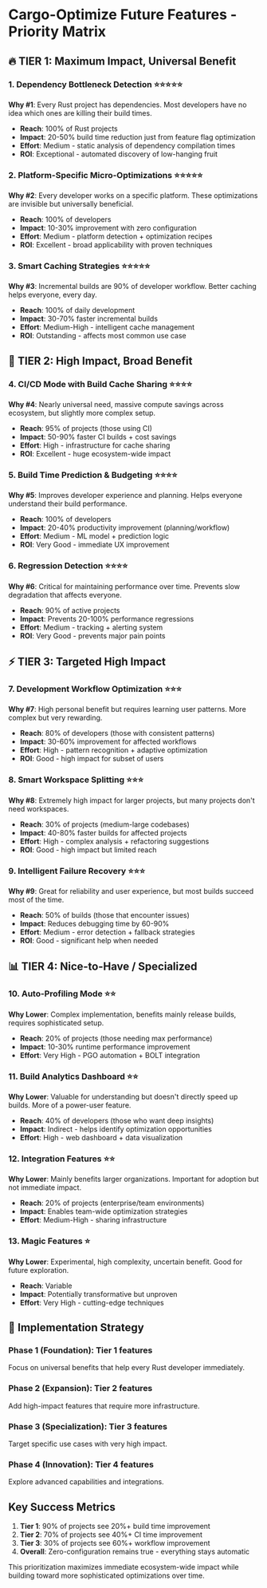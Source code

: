 # Cargo-Optimize Future Features - Priority Matrix

## **🔥 TIER 1: Maximum Impact, Universal Benefit**

### **1. Dependency Bottleneck Detection** ⭐⭐⭐⭐⭐
**Why #1**: Every Rust project has dependencies. Most developers have no idea which ones are killing their build times.
- **Reach**: 100% of Rust projects
- **Impact**: 20-50% build time reduction just from feature flag optimization
- **Effort**: Medium - static analysis of dependency compilation times
- **ROI**: Exceptional - automated discovery of low-hanging fruit

### **2. Platform-Specific Micro-Optimizations** ⭐⭐⭐⭐⭐
**Why #2**: Every developer works on a specific platform. These optimizations are invisible but universally beneficial.
- **Reach**: 100% of developers  
- **Impact**: 10-30% improvement with zero configuration
- **Effort**: Medium - platform detection + optimization recipes
- **ROI**: Excellent - broad applicability with proven techniques

### **3. Smart Caching Strategies** ⭐⭐⭐⭐⭐  
**Why #3**: Incremental builds are 90% of developer workflow. Better caching helps everyone, every day.
- **Reach**: 100% of daily development
- **Impact**: 30-70% faster incremental builds
- **Effort**: Medium-High - intelligent cache management
- **ROI**: Outstanding - affects most common use case

## **🚀 TIER 2: High Impact, Broad Benefit**

### **4. CI/CD Mode with Build Cache Sharing** ⭐⭐⭐⭐
**Why #4**: Nearly universal need, massive compute savings across ecosystem, but slightly more complex setup.
- **Reach**: 95% of projects (those using CI)
- **Impact**: 50-90% faster CI builds + cost savings
- **Effort**: High - infrastructure for cache sharing
- **ROI**: Excellent - huge ecosystem-wide impact

### **5. Build Time Prediction & Budgeting** ⭐⭐⭐⭐
**Why #5**: Improves developer experience and planning. Helps everyone understand their build performance.
- **Reach**: 100% of developers
- **Impact**: 20-40% productivity improvement (planning/workflow)
- **Effort**: Medium - ML model + prediction logic  
- **ROI**: Very Good - immediate UX improvement

### **6. Regression Detection** ⭐⭐⭐⭐
**Why #6**: Critical for maintaining performance over time. Prevents slow degradation that affects everyone.
- **Reach**: 90% of active projects
- **Impact**: Prevents 20-100% performance regressions
- **Effort**: Medium - tracking + alerting system
- **ROI**: Very Good - prevents major pain points

## **⚡ TIER 3: Targeted High Impact**

### **7. Development Workflow Optimization** ⭐⭐⭐
**Why #7**: High personal benefit but requires learning user patterns. More complex but very rewarding.
- **Reach**: 80% of developers (those with consistent patterns)
- **Impact**: 30-60% improvement for affected workflows
- **Effort**: High - pattern recognition + adaptive optimization
- **ROI**: Good - high impact for subset of users

### **8. Smart Workspace Splitting** ⭐⭐⭐
**Why #8**: Extremely high impact for larger projects, but many projects don't need workspaces.
- **Reach**: 30% of projects (medium-large codebases)  
- **Impact**: 40-80% faster builds for affected projects
- **Effort**: High - complex analysis + refactoring suggestions
- **ROI**: Good - high impact but limited reach

### **9. Intelligent Failure Recovery** ⭐⭐⭐
**Why #9**: Great for reliability and user experience, but most builds succeed most of the time.
- **Reach**: 50% of builds (those that encounter issues)
- **Impact**: Reduces debugging time by 60-90%
- **Effort**: Medium - error detection + fallback strategies  
- **ROI**: Good - significant help when needed

## **📊 TIER 4: Nice-to-Have / Specialized**

### **10. Auto-Profiling Mode** ⭐⭐
**Why Lower**: Complex implementation, benefits mainly release builds, requires sophisticated setup.
- **Reach**: 20% of projects (those needing max performance)
- **Impact**: 10-30% runtime performance improvement
- **Effort**: Very High - PGO automation + BOLT integration

### **11. Build Analytics Dashboard** ⭐⭐
**Why Lower**: Valuable for understanding but doesn't directly speed up builds. More of a power-user feature.
- **Reach**: 40% of developers (those who want deep insights)
- **Impact**: Indirect - helps identify optimization opportunities
- **Effort**: High - web dashboard + data visualization

### **12. Integration Features** ⭐⭐
**Why Lower**: Mainly benefits larger organizations. Important for adoption but not immediate impact.
- **Reach**: 20% of projects (enterprise/team environments)
- **Impact**: Enables team-wide optimization strategies
- **Effort**: Medium-High - sharing infrastructure

### **13. Magic Features** ⭐
**Why Lower**: Experimental, high complexity, uncertain benefit. Good for future exploration.
- **Reach**: Variable
- **Impact**: Potentially transformative but unproven
- **Effort**: Very High - cutting-edge techniques

## **🎯 Implementation Strategy**

### **Phase 1** (Foundation): Tier 1 features
Focus on universal benefits that help every Rust developer immediately.

### **Phase 2** (Expansion): Tier 2 features  
Add high-impact features that require more infrastructure.

### **Phase 3** (Specialization): Tier 3 features
Target specific use cases with very high impact.

### **Phase 4** (Innovation): Tier 4 features
Explore advanced capabilities and integrations.

## **Key Success Metrics**

1. **Tier 1**: 90% of projects see 20%+ build time improvement
2. **Tier 2**: 70% of projects see 40%+ CI time improvement  
3. **Tier 3**: 30% of projects see 60%+ workflow improvement
4. **Overall**: Zero-configuration remains true - everything stays automatic

This prioritization maximizes immediate ecosystem-wide impact while building toward more sophisticated optimizations over time.